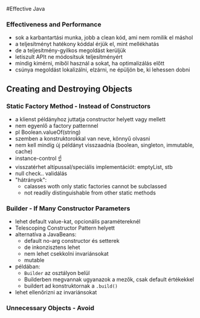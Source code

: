 #Effective Java
### Effectiveness and Performance
- sok a karbantartási munka, jobb a clean kód, ami nem romilik el máshol
- a teljesítményt hatékony kóddal érjük el, mint mellékhatás
- de a teljesítmény-gyilkos megoldást kerüljük
- letiszult APIt ne módosítsuk teljesítményért
- mindig kimérni, miből használ a sokat, ha optimalizálás előtt
- csúnya megoldást lokalizálni, elzárni, ne épüljön be, ki lehessen dobni

## Creating and Destroying Objects
### Static Factory Method - Instead of Constructors
- a klienst példányhoz juttatja constructor helyett vagy mellett
- nem egyenlő a factory patternnel
- pl Boolean.valueOf(string)
- szemben a konstruktorokkal van neve, könnyű olvasni
- nem kell mindíg új példányt visszaadnia (boolean, singleton, immutable, cache)
- instance-control :point_up:
- visszatérhet altípussal/speciális implementációt: emptyList, stb
- null check.. validálás
- "hátrányok":
  - calasses woth only static factories cannot be subclassed
  - not readily distinguishable from other static methods

### Builder - If Many Constructor Parameters
- lehet default value-kat, opcionális paramétereknél
- Telescoping Constructor Pattern helyett
- alternatíva a JavaBeans:
  - default no-arg constructor és setterek
  - de inkonzisztens lehet
  - nem lehet csekkolni invariánsokat
  - mutable
- példában: 
  - `Builder` az osztályon belül
  - Builderben megvannak ugyanazok a mezők, csak default értékekkel
  - buildert ad konstruktornak a `.build()`
- lehet ellenőrizni az invariánsokat

### Unnecessary Objects - Avoid

